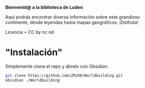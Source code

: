
**Bienvenid@ a la biblioteca de Luden**

Aquí podrás encontrar diversa información sobre este grandioso continente, desde leyendas hasta mapas geográficos. ¡Disfruta!


Licencia = CC by nc nd

# "Instalación"

Simplemente clona el repo y ábrelo con Obsidian.

```bash
git clone https://github.com/ZMiK0/Worldbuilding.git
obsidian ./Worldbuilding
```